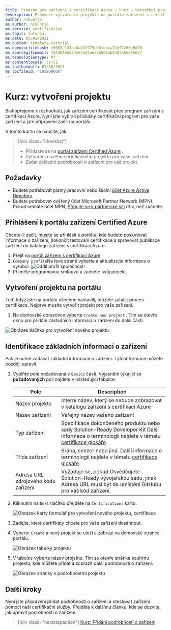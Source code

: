 ```yaml
---
title: Program pro zařízení s certifikací Azure – kurz – vytvoření projektu
description: Průvodce vytvořením projektu na portálu zařízení s certifikací Azure
author: nikuntjo
ms.author: nikuntjo
ms.service: certification
ms.topic: tutorial
ms.date: 03/01/2021
ms.custom: template-tutorial
ms.openlocfilehash: e5602e133ac8ab13779c9dfebca21d97265d9d76
ms.sourcegitcommit: f5448fe5b24c67e24aea769e1ab438a465dfe037
ms.translationtype: MT
ms.contentlocale: cs-CZ
ms.lasthandoff: 03/30/2021
ms.locfileid: "105969660"
---
```

# <a name="tutorial-create-your-project"></a>Kurz: vytvoření projektu

Blahopřejeme k rozhodnutí, jak zařízení certifikovat přes program zařízení s certifikací Azure. Nyní jste vybrali příslušný certifikační program pro vaše zařízení a jste připraveni začít na portálu.

V tomto kurzu se naučíte, jak:

> [!div class="checklist"]
> * Přihlaste se na [portál zařízení Certified Azure](https://certify.azure.com/) .
> * Vytvoření nového certifikačního projektu pro vaše zařízení
> * Zadat základní podrobnosti o zařízení pro váš projekt

## <a name="prerequisites"></a>Požadavky

- Budete potřebovat platný pracovní nebo školní [účet Azure Active Directory](https://docs.microsoft.com/azure/active-directory/fundamentals/active-directory-whatis).
- Budete potřebovat ověřený účet Microsoft Partner Network (MPN). Pokud nemáte účet MPN, [Připojte se k partnerské síti](https://partner.microsoft.com/) dřív, než začnete.

## <a name="signing-into-the-azure-certified-device-portal"></a>Přihlášení k portálu zařízení Certified Azure

Chcete-li začít, musíte se přihlásit k portálu, kde budete poskytovat informace o zařízení, dokončit testování certifikace a spravovat publikace zařízení do katalogu zařízení s certifikací Azure.

1. Přejít na [portál zařízení s certifikací Azure](https://certify.azure.com)
1. `Company profile`Na levé straně vyberte a aktualizujte informace o výrobci.
   ![Oddíl profil společnosti](./media/images/company-profile.png)
1. Přijměte programovou smlouvu a začněte svůj projekt.

## <a name="creating-your-project-on-the-portal"></a>Vytvoření projektu na portálu

Teď, když jste na portálu všechno nastavili, můžete zahájit proces certifikace. Nejprve musíte vytvořit projekt pro vaše zařízení.

1. Na domovské obrazovce vyberte `Create new project` . Tím se otevře okno pro přidání základních informací o zařízení do další části.

 ![Obrázek tlačítka pro vytvoření nového projektu](./media/images/create-new-project.png)

## <a name="identifying-basic-device-information"></a>Identifikace základních informací o zařízení

Pak je nutné zadávat základní informace o zařízení. Tyto informace můžete později upravit.

1. Vyplňte pole požadovaná v `Basics` části. Vyjasnění týkající se **požadovaných** polí najdete v následující tabulce:

    | Pole                  | Description                                                                                                                         |
    |------------------------|-------------------------------------------------------------------------------------------------------------------------------------|
    | Název projektu           | Interní název, který se nebude zobrazovat v katalogu zařízení s certifikací Azure                                                        |
    | Název zařízení            | Veřejný název vašeho zařízení                                                                                                |
    | Typ zařízení            | Specifikace dokončeného produktu nebo sady Solution-Ready Developer Kit     Další informace o terminologii najdete v tématu [certifikace glosáře](./resources-glossary.md).                                                                     |
    | Třída zařízení           | Brána, senzor nebo jiná.  Další informace o terminologii najdete v tématu [certifikace glosáře](./resources-glossary.md).                                                                    |
    | Adresa URL zdrojového kódu zařízení | Vyžaduje se, pokud Osvědčujete Solution-Ready vývojářskou sadu, jinak. Adresa URL musí být do umístění GitHubu pro váš kód zařízení. |
1. Kliknutím na `Next` tlačítko přejděte na `Certifications` kartu.

    ![Obrázek karty formulář pro vytvoření nového projektu, certifikace](./media/images/create-new-project-certificationswindow.png)

1. Zadejte, které certifikáty chcete pro vaše zařízení dosáhnout.
1. Vyberte `Create` a nový projekt se uloží a zobrazí na domovské stránce portálu.

    ![Obrázek tabulky projektu](./media/images/project-table.png)

1. V tabulce vyberte název projektu. Tím se otevře stránka souhrnu projektu, kde můžete přidat a zobrazit další podrobnosti o zařízení.

    ![Obrázek stránky s podrobnostmi projektu](./media/images/device-details-section.png)

## <a name="next-steps"></a>Další kroky

Nyní jste připraveni přidat podrobnosti o zařízení a otestovat zařízení pomocí naší certifikační služby. Přejděte k dalšímu článku, kde se dozvíte, jak upravit podrobnosti o zařízení.
> [!div class="nextstepaction"]
> [Kurz: Přidání podrobností o zařízení](tutorial-02-adding-device-details.md)
